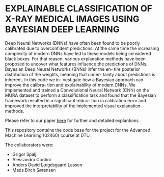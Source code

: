# EXPLAINABLE CLASSIFICATION OF X-RAY MEDICAL IMAGES USING BAYESIAN DEEP LEARNING

Deep Neural Networks (DNNs) have often been found to be
poorly calibrated due to overconfident predictions. At
the same time the increasing complexity of modern DNNs
have led to these models being considered black boxes. For
that reason, various explanation methods have been proposed
to uncover what features influence the predictions of DNNs.
Bayesian Deep Neural Networks (BNNs) infer the en-
tire posterior distribution of the weights, meaning that uncer-
tainty about predictions is inherent. In this code we in-
vestigate how a Bayesian approach can improve the calibra-
tion and explainability of modern DNNs. We implemented
and trained a Convolutional Neural Network (CNN) on the
MURA dataset to perform a classification task and found
that the Bayesian framework resulted in a significant reduc-
tion in calibration error and improved the interpretability of
the implemented visual explanation methods.

Please refer to our paper [here](https://github.com/MadsBirch/Bayesian_Explainable_AI/blob/614bbe7238ed773177b1a27d2f290324121c0ecd/report.pdf) for further and detailed explantions.

This repository contains the code base for the project for the Advanced Machine Learning (02460) course at DTU.

The collaborators were:
- Grigor Spalj
- Alessandro Contini
- Anders David Lægdsgaard Lassen
- Mads Birch Sørensen
